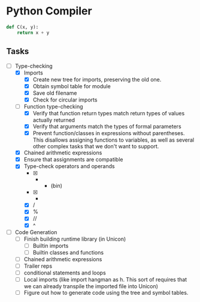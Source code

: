 # Python Compiler
```python
def C(x, y):
    return x + y
```

## Tasks
- [ ] Type-checking
    - [x] Imports
        - [x] Create new tree for imports, preserving the old one. 
        - [x] Obtain symbol table for module
        - [x] Save old filename
        - [x] Check for circular imports

    - [ ] Function type-checking
        - [x] Verify that function return types match return types of values actually returned
        - [x] Verify that arguments match the types of formal parameters
        - [x] Prevent function/classes in expressions without parentheses. This disallows 
              assigning functions to variables, as well as several other complex tasks that
              we don't want to support.
    - [x] Chained arithmetic expressions
    - [x] Ensure that assignments are compatible
    - [x] Type-check operators and operands
        - [x] + - (bin)
        - [x] *
        - [x] / 
        - [x] %
        - [x] //
        - [x] ^
- [ ] Code Generation
    - [ ] Finish building runtime library (in Unicon)
        - [ ] Builtin imports
        - [ ] Builtin classes and functions
    - [ ] Chained arithmetic expressions
    - [ ] Trailer reps
    - [ ] conditional statements and loops
    - [ ] Local imports (like import hangman as h. This sort of requires that we can 
          already transpile the imported file into Unicon)
    - [ ] Figure out how to generate code using the tree and symbol tables.
